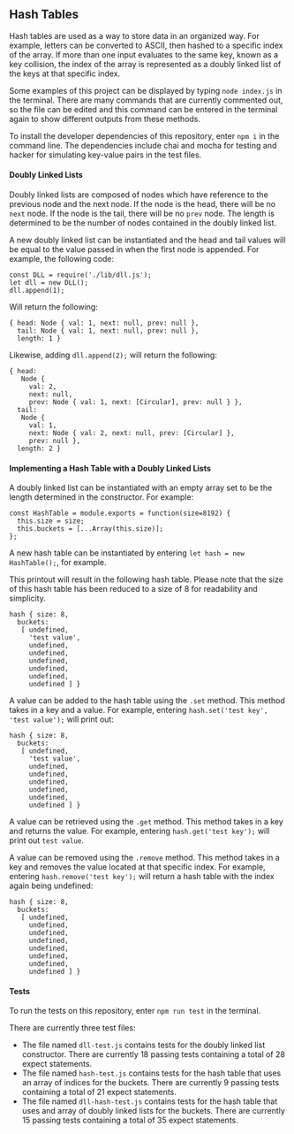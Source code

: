## Hash Tables

Hash tables are used as a way to store data in an organized way. For example, letters can be converted to ASCII, then hashed to a specific index of the array. If more than one input evaluates to the same key, known as a key collision, the index of the array is represented as a doubly linked list of the keys at that specific index.

Some examples of this project can be displayed by typing `node index.js` in the terminal. There are many commands that are currently commented out, so the file can be edited and this command can be entered in the terminal again to show different outputs from these methods.

To install the developer dependencies of this repository, enter `npm i` in the command line. The dependencies include chai and mocha for testing and hacker for simulating key-value pairs in the test files.

#### Doubly Linked Lists
Doubly linked lists are composed of nodes which have reference to the previous node and the next node. If the node is the head, there will be no `next` node. If the node is the tail, there will be no `prev` node. The length is determined to be the number of nodes contained in the doubly linked list.

A new doubly linked list can be instantiated and the head and tail values will be equal to the value passed in when the first node is appended. For example, the following code:

```
const DLL = require('./lib/dll.js');
let dll = new DLL();
dll.append(1);
```

Will return the following:

```
{ head: Node { val: 1, next: null, prev: null },
  tail: Node { val: 1, next: null, prev: null },
  length: 1 }
```

Likewise, adding `dll.append(2);` will return the following:
```
{ head:
   Node {
     val: 2,
     next: null,
     prev: Node { val: 1, next: [Circular], prev: null } },
  tail:
   Node {
     val: 1,
     next: Node { val: 2, next: null, prev: [Circular] },
     prev: null },
  length: 2 }

```

#### Implementing a Hash Table with a Doubly Linked Lists
A doubly linked list can be instantiated with an empty array set to be the length determined in the constructor. For example:
```
const HashTable = module.exports = function(size=8192) {
  this.size = size;
  this.buckets = [...Array(this.size)];
};
```

A new hash table can be instantiated by entering `let hash = new HashTable();`, for example.

This printout will result in the following hash table. Please note that the size of this hash table has been reduced to a size of 8 for readability and simplicity.
```
hash { size: 8,
  buckets:
   [ undefined,
     'test value',
     undefined,
     undefined,
     undefined,
     undefined,
     undefined,
     undefined ] }
```

A value can be added to the hash table using the `.set` method. This method takes in a key and a value. For example, entering `hash.set('test key', 'test value');` will print out:
```
hash { size: 8,
  buckets:
   [ undefined,
     'test value',
     undefined,
     undefined,
     undefined,
     undefined,
     undefined,
     undefined ] }
```

A value can be retrieved using the `.get` method. This method takes in a key and returns the value. For example, entering `hash.get('test key');` will print out `test value`.

A value can be removed using the `.remove` method. This method takes in a key and removes the value located at that specific index. For example, entering `hash.remove('test key');` will return a hash table with the index again being undefined:
```
hash { size: 8,
  buckets:
   [ undefined,
     undefined,
     undefined,
     undefined,
     undefined,
     undefined,
     undefined,
     undefined ] }
```

#### Tests
To run the tests on this repository, enter `npm run test` in the terminal.

There are currently three test files:
* The file named `dll-test.js` contains tests for the doubly linked list constructor. There are currently 18 passing tests containing a total of 28 expect statements.
* The file named `hash-test.js` contains tests for the hash table that uses an array of indices for the buckets. There are currently 9 passing tests containing a total of 21 expect statements.
* The file named `dll-hash-test.js` contains tests for the hash table that uses and array of doubly linked lists for the buckets. There are currently 15 passing tests containing a total of 35 expect statements.
